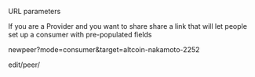 





URL parameters

If you are a Provider and you want to share share a link that will let people set up a consumer with pre-populated fields 

newpeer?mode=consumer&target=altcoin-nakamoto-2252




edit/peer/
